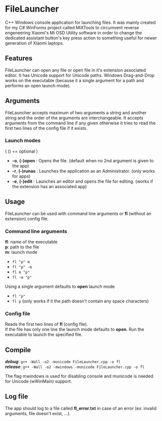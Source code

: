 # FileLauncher
C++ Windows console application for launching files. It was mainly created for my C# WinForms project called MiXTools to circumvent reverse engeneering Xiaomi's Mi OSD Utility software in order to change the dedicated assistant button's key press action to something useful for newer generation of Xiaomi laptops.

## Features
FileLauncher can open any file or open file in it's extension associated editor.
It has Unicode support for Unicode paths. Windows Drag-and-Drop works on the executable (because it a single argument for a path and performs an open launch mode).

## Arguments

FileLauncher accepts maximum of two arguments a string and another string and the order of the arguments are interchangeable.
It accepts arguments from the command line if any given otherwise it tries to read the first two lines of the config file if it exists.

### Launch modes 
  ( () == optional )
  
  * **-o**, **(-)open** : Opens the file. (default when no 2nd argument is given to the app)
  * **-r**, **(-)runas** : Launches the application as an Administrator. (only works for apps)
  * **-e**, **(-)edit** : Launches an editor and opens the file for editing. (works if the extension has an associated app)

## Usage
FileLauncher can be used with command line arguments or **fl** (without an extension) config file.

### Command line arguments
  **fl**: name of the executable 
  <br/>
  **p**: path to the file
  <br/>
  **m**: launch mode
  <br/>
  - `fl "p" m`
  - `fl "p" -m`
  - `fl m "p"`
  - `fl -m "p"`
  
  Using a single argument defaults to **open** launch mode
 
  - `fl "p"`
  - `fl p` (only works if it the path doesn't contain any space characters)

### Config file
Reads the first two lines of **fl** (config file).<br/>
If the file has only one line the launch mode defaults to **open**.
Run the executable to launch the specified file.
  
## Compile

  ***debug***: `g++ -Wall -o2 -municode FileLauncher.cpp -o fl` <br/>
  ***release***: `g++ -Wall -o2 -mwindows -municode FileLauncher.cpp -o fl` <br/>
  
  The flag mwindows is used for disabling console and municode is needed for Unicode (wWinMain) support.
  
## Log file
The app should log to a file called **fl_error.txt** in case of an error (ex: invalid arguments, file doesn't exist, ...).
